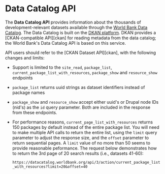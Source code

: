 ---
---

# Data Catalog API #

The **Data Catalog API** provides information about the thousands of development-relevant
datasets available through the [World Bank Data Catalog](https://datacatalog.worldbank.org).
The Data Catalog is built on the [DKAN platform](https://getdkan.org). DKAN provides a
[CKAN-compatible API][ckan] for
reading metadata from the data catalog; the World Bank's Data Catalog API is based on this
service.

API users should refer to the [CKAN Dataset API][ckan], with the following changes and
limits:

* Support is limited to the `site_read`, `package_list`, `current_package_list_with_resources`,
  `package_show` and `resource_show` endpoints

* `package_list` returns uuid strings as dataset identifiers instead of package names

* `package_show` and `resource_show` accept either uuid's or Drupal node IDs (nid's) as the `id`
  query parameter. Both are included in the response from these endpoints.

* For performance reasons, `current_page_list_with_resources` returns 150 packages by default
  instead of the entire package list. You will need to make multiple API calls to return
  the entire list, using the `limit` query parameter to adjust the response size, and the
  `offset` parameter to return sequential pages. A `limit` value of no more than 50 seems to
  provide reasonable peformance. The request below demonstrates how to return the 3rd page
  of 20 search results (i.e., datasets 41-60):

  `https://datacatalog.worldbank.org/api/3/action/current_package_list_with_resources?limit=20&offset=40`

